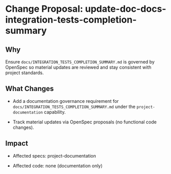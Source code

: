 # Change Proposal: update-doc-docs-integration-tests-completion-summary

## Why

Ensure `docs/INTEGRATION_TESTS_COMPLETION_SUMMARY.md` is governed by OpenSpec so material updates are reviewed and stay consistent with project standards.

## What Changes

- Add a documentation governance requirement for `docs/INTEGRATION_TESTS_COMPLETION_SUMMARY.md` under the `project-documentation` capability.

- Track material updates via OpenSpec proposals (no functional code changes).

## Impact

- Affected specs: project-documentation

- Affected code: none (documentation only)
